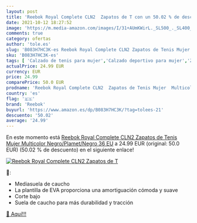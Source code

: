 ```yaml
---
layout: post
title: 'Reebok Royal Complete CLN2  Zapatos de T con un 50.02 % de descuento'
date: 2021-10-12 18:27:52
image: 'https://m.media-amazon.com/images/I/31+AUmKWirL._SL500_._SL400_.jpg'
comments: true
category: ofertas
author: 'tole.es'
slug: 'B083H7HC3K-es Reebok Royal Complete CLN2 Zapatos de Tenis Mujer...'
sku: 'B083H7HC3K-es'
tags: [ 'Calzado de tenis para mujer','Calzado deportivo para mujer','Zapatillas y calzado deportivo para mujer','Zapatos','Zapatos para mujer','Zapatos y complementos','reebok','zapatos', ]
actualPrice: 24.99 EUR
currency: EUR
price: 24.99
comparePrice: 50.0 EUR
prodname: 'Reebok Royal Complete CLN2  Zapatos de Tenis Mujer  Multicolor  Negro/Plamet/Negro   36 EU'
country: 'es'
flag: '🇪🇸'
brand: 'Reebok'
buyurl: 'https://www.amazon.es/dp/B083H7HC3K/?tag=tolees-21'
descuento: '50.02'
average: '24.99'
---
```


En este momento está [Reebok Royal Complete CLN2  Zapatos de Tenis Mujer  Multicolor  Negro/Plamet/Negro   36 EU](https://www.amazon.es/dp/B083H7HC3K/?tag=tolees-21) a 24.99 EUR (original: 50.0 EUR) (50.02 %  de descuento) en el siguiente enlace!

[![Reebok Royal Complete CLN2  Zapatos de T](https://m.media-amazon.com/images/I/31+AUmKWirL._SL500_._SL400_.jpg)](https://www.amazon.es/dp/B083H7HC3K/?tag=tolees-21)

🔎:

- Mediasuela de caucho
- La plantilla de EVA proporciona una amortiguación cómoda y suave
- Corte bajo
- Suela de caucho para más durabilidad y tracción

[🛒 Aquí!!!](https://www.amazon.es/dp/B083H7HC3K/?tag=tolees-21)
